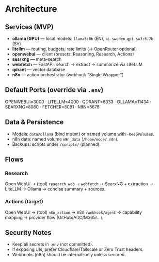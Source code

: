 # Architecture

## Services (MVP)
- **ollama (GPU)** — local models: `llama3:8b` (EN), `ai-sweden-gpt-sw3:6.7b` (SV)
- **litellm** — routing, budgets, rate limits (→ OpenRouter optional)
- **openwebui** — client (presets: Reasoning, Research, Actions)
- **searxng** — meta-search
- **webfetch** — FastAPI: search → extract → summarize via LiteLLM
- **qdrant** — vector database
- **n8n** — action orchestrator (webhook “Single Wrapper”)

## Default Ports (override via `.env`)
OPENWEBUI=3000 · LITELLM=4000 · QDRANT=6333 · OLLAMA=11434 · SEARXNG=8080 · FETCHER=8081 · N8N=5678

## Data & Persistence
- Models: `data/ollama` (bind mount) or named volume with `-KeepVolumes`.
- n8n data: named volume `n8n_data` (`/home/node/.n8n`).
- Backups: scripts under `/scripts/` (planned).

## Flows

### Research
Open WebUI → (tool) `research_web` → `webfetch` → SearxNG + extraction → LiteLLM → Ollama → concise summary + sources.

### Actions (target)
Open WebUI → (tool) `n8n_action` → n8n `/webhook/agent` → capability mapping → provider flow (GitHub/ADO/M365/…).

## Security Notes
- Keep all secrets in `.env` (not committed).
- If exposing UIs, prefer Cloudflare/Tailscale or Zero Trust headers.
- Webhooks (n8n) should be internal-only unless secured.
